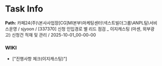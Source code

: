# Task Info

**Path:** 카페24(주)\본사사업장\[CG]MI본부\마케팅센터\넥스트빌더그룹\ANPL팀\서비스운영 / sjyoon / [337370] 신청 인입경로 별 리드 점검 _ 이지캐스팅 (마센, 외부광고) 신청건 적재 및 관리 / 2025-10-01_00-00-00

### WIKI
- ["진행사항 체크(이지캐스팅)"]

